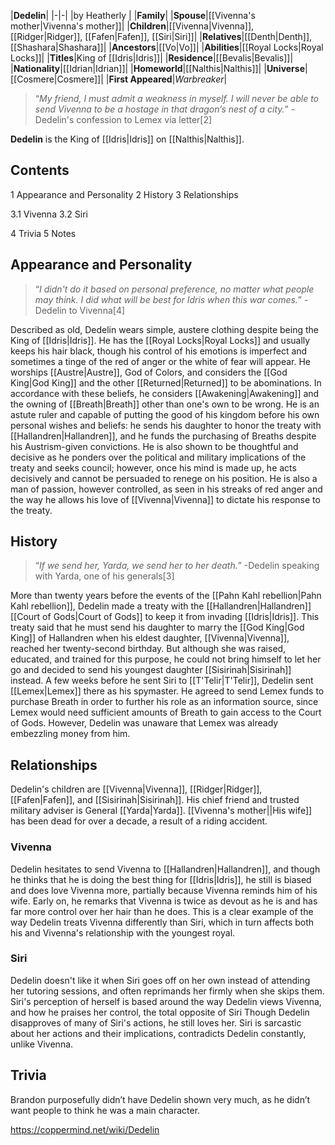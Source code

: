|**Dedelin**|
|-|-|
|by  Heatherly |
|**Family**|
|**Spouse**|[[Vivenna's mother\|Vivenna's mother]]|
|**Children**|[[Vivenna\|Vivenna]], [[Ridger\|Ridger]], [[Fafen\|Fafen]], [[Siri\|Siri]]|
|**Relatives**|[[Denth\|Denth]], [[Shashara\|Shashara]]|
|**Ancestors**|[[Vo\|Vo]]|
|**Abilities**|[[Royal Locks\|Royal Locks]]|
|**Titles**|King of [[Idris\|Idris]]|
|**Residence**|[[Bevalis\|Bevalis]]|
|**Nationality**|[[Idrian\|Idrian]]|
|**Homeworld**|[[Nalthis\|Nalthis]]|
|**Universe**|[[Cosmere\|Cosmere]]|
|**First Appeared**|*Warbreaker*|

>“*My friend, I must admit a weakness in myself. I will never be able to send Vivenna to be a hostage in that dragon’s nest of a city.*”
\-Dedelin's confession to Lemex via letter[2]


**Dedelin** is the King of [[Idris\|Idris]] on [[Nalthis\|Nalthis]].

## Contents

1 Appearance and Personality
2 History
3 Relationships

3.1 Vivenna
3.2 Siri


4 Trivia
5 Notes


## Appearance and Personality
>“*I didn't do it based on personal preference, no matter what people may think. I did what will be best for Idris when this war comes.*”
\-Dedelin to Vivenna[4]


Described as old, Dedelin wears simple, austere clothing despite being the King of [[Idris\|Idris]]. He has the [[Royal Locks\|Royal Locks]] and usually keeps his hair black, though his control of his emotions is imperfect and sometimes a tinge of the red of anger or the white of fear will appear.
He worships [[Austre\|Austre]], God of Colors, and considers the [[God King\|God King]] and the other [[Returned\|Returned]] to be abominations. In accordance with these beliefs, he considers [[Awakening\|Awakening]] and the owning of [[Breath\|Breath]] other than one's own to be wrong.
He is an astute ruler and capable of putting the good of his kingdom before his own personal wishes and beliefs: he sends his daughter to honor the treaty with [[Hallandren\|Hallandren]], and he funds the purchasing of Breaths despite his Austrism-given convictions. He is also shown to be thoughtful and decisive as he ponders over the political and military implications of the treaty and seeks council; however, once his mind is made up, he acts decisively and cannot be persuaded to renege on his position. He is also a man of passion, however controlled, as seen in his streaks of red anger and the way he allows his love of [[Vivenna\|Vivenna]] to dictate his response to the treaty.

## History
>“*If we send her, Yarda, we send her to her death.*”
\-Dedelin speaking with Yarda, one of his generals[3]


More than twenty years before the events of the [[Pahn Kahl rebellion\|Pahn Kahl rebellion]], Dedelin made a treaty with the [[Hallandren\|Hallandren]] [[Court of Gods\|Court of Gods]] to keep it from invading [[Idris\|Idris]]. This treaty said that he must send his daughter to marry the [[God King\|God King]] of Hallandren when his eldest daughter, [[Vivenna\|Vivenna]], reached her twenty-second birthday. But although she was raised, educated, and trained for this purpose, he could not bring himself to let her go and decided to send his youngest daughter [[Sisirinah\|Sisirinah]] instead.
A few weeks before he sent Siri to [[T'Telir\|T'Telir]], Dedelin sent [[Lemex\|Lemex]] there as his spymaster. He agreed to send Lemex funds to purchase Breath in order to further his role as an information source, since Lemex would need sufficient amounts of Breath to gain access to the Court of Gods. However, Dedelin was unaware that Lemex was already embezzling money from him.

## Relationships
Dedelin's children are [[Vivenna\|Vivenna]], [[Ridger\|Ridger]], [[Fafen\|Fafen]], and [[Sisirinah\|Sisirinah]]. His chief friend and trusted military adviser is General [[Yarda\|Yarda]]. [[Vivenna's mother\||His wife]] has been dead for over a decade, a result of a riding accident.

### Vivenna
Dedelin hesitates to send Vivenna to [[Hallandren\|Hallandren]], and though he thinks that he is doing the best thing for [[Idris\|Idris]], he still is biased and does love Vivenna more, partially because Vivenna reminds him of his wife. Early on, he remarks that Vivenna is twice as devout as he is and has far more control over her hair than he does. This is a clear example of the way Dedelin treats Vivenna differently than Siri, which in turn affects both his and Vivenna's relationship with the youngest royal.

### Siri
Dedelin doesn't like it when Siri goes off on her own instead of attending her tutoring sessions, and often reprimands her firmly when she skips them. Siri's perception of herself is based around the way Dedelin views Vivenna, and how he praises her control, the total opposite of Siri  Though Dedelin disapproves of many of Siri's actions, he still loves her. Siri is sarcastic about her actions and their implications, contradicts Dedelin constantly, unlike Vivenna.

## Trivia
Brandon purposefully didn’t have Dedelin shown very much, as he didn’t want people to think he was a main character.


https://coppermind.net/wiki/Dedelin